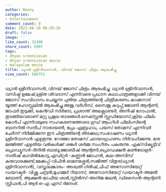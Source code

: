 ```yaml
---
author: Bonny
categories:
- Entertainment
comment_count: 0
date: 2023-08-18 06:29:20
draft: false
image: ''
like_count: 31400
share_count: 6907
tags:
- dhyan sreenivasan
- dhyan sreenivasan movie
- malayalam movie
title: ധ്യാൻ ശ്രീനിവാസൻ, വിനയ് ജോസ് ചിത്രം ആരംഭിച്ചു
view_count: 500751
---
```


ധ്യാൻ ശ്രീനിവാസൻ, വിനയ് ജോസ് ചിത്രം ആരംഭിച്ചു. ധ്യാൻ ശ്രീനിവാസൻ, വസിഷ്ഠ് ഉമേഷ്,ശ്രിത ശിവദാസ് എന്നിവരെ പ്രധാന കഥാപാത്രങ്ങളാക്കി വിനയ് ജോസ് സംവിധാനം ചെയ്യുന്ന പുതിയ ചിത്രത്തിന്റെ ചിത്രീകരണം കാക്കനാട് യൂത്ത് ഹോസ്റ്റലിൽ ആരംഭിച്ചു.അജു വർഗീസ്, സൈജു കുറുപ്പ്,ജോണി ആന്റണി, ജാഫർ ഇടുക്കി, കെൻഡി സിർദോ, പ്രശാന്ത് അലക്സാണ്ടർ, അനീഷ് ഗോപാൽ, തുടങ്ങിയവരാണ് മറ്റു പ്രമുഖ താരങ്ങൾ.നെക്സ്റ്റൽ സ്റ്റുഡിയോസ്,ക്രിയ ഫിലിം കോർപ് എന്നിവയുടെ സഹകരണത്തോടെ ഗുഡ് ആംഗിൾ ഫിലിംസിന്റെ ബാനറിൽ സന്ദീപ് നാരായൺ, പ്രേം ഏബ്രഹാം, പയസ് തോമസ് എന്നിവർ ചേർന്ന് നിർമ്മിക്കുന്ന ഈ ചിത്രത്തിന്റെ തിരക്കഥ,സംഭാഷണം ധ്യാൻ ശ്രീനിവാസൻ എഴുതുന്നു. റോജോ തോമസ് ഛായാഗ്രഹണം നിർവഹിക്കുന്നു. മനു മഞ്ജിത്ത് എഴുതിയ വരികൾക്ക് ശങ്കർ ശർമ്മ സംഗീതം പകരുന്നു. എക്‌സിക്യൂട്ടീവ് പ്രൊഡ്യൂസർ-ദിനിൽ ബാബു,ജോബീഷ് ആന്റണി,പ്രൊഡക്ഷൻ കൺട്രോളർ- സതീഷ് കാവിൽകോട്ട,എഡിറ്റർ -കണ്ണൻ മോഹൻ, കല-അസീസ് കരുവാരക്കുണ്ട്,മേക്കപ്പ്-വിപിൻ ഓമനശ്ശേരി,സജിത്ത് വിതുര(ധ്യാൻ ശ്രീനിവാസൻ), വസ്ത്രാലങ്കാരം- അശ്വതി ഗിരീഷ്,ചീഫ് അസോസിയേറ്റ് ഡയറക്ടർ- വിഷ്ണു ചന്ദ്രൻ,മുഹമ്മദ് റിയാസ്, അസോസിയേറ്റ് ഡയറക്ടർ-അമൽ ബോണി, ആക്ഷൻ-മാഫിയ ശശി,സ്റ്റിൽസ്-അനിജ ജലൻ, ഡിസൈൻ-ആന്റണി സ്റ്റീഫൻ,പി ആർ ഒ-എ എസ് ദിനേശ്.